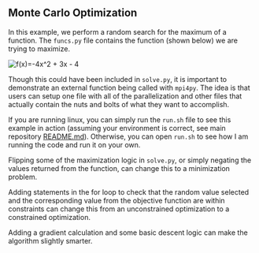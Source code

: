 ## Monte Carlo Optimization

In this example, we perform a random search for the maximum of a function. 
The `funcs.py` file contains the function (shown below) we are trying to maximize.

<img src="https://latex.codecogs.com/svg.latex?f(x)=-4x^2 + 3x - 4" title="f(x)=-4x^2 + 3x - 4">

Though this could have been included in `solve.py`, it is important to demonstrate an external function being called with `mpi4py`. The idea is that users can setup one file with all of the parallelization and other files that actually contain the nuts and bolts of what they want to accomplish. 

If you are running linux, you can simply run the `run.sh` file to see this example in action (assuming your environment is correct, see main repository [README.md](https://github.com/lcford2/py_mpi/blob/main/README.md)). Otherwise, you can open `run.sh` to see how I am running the code and run it on your own. 

Flipping some of the maximization logic in `solve.py`, or simply negating the values returned from the function, can change this to a minimization problem. 

Adding statements in the for loop to check that the random value selected and the corresponding value from the objective function are within constraints can change this from an unconstrained optimization to a constrained optimization. 

Adding a gradient calculation and some basic descent logic can make the algorithm slightly smarter. 

